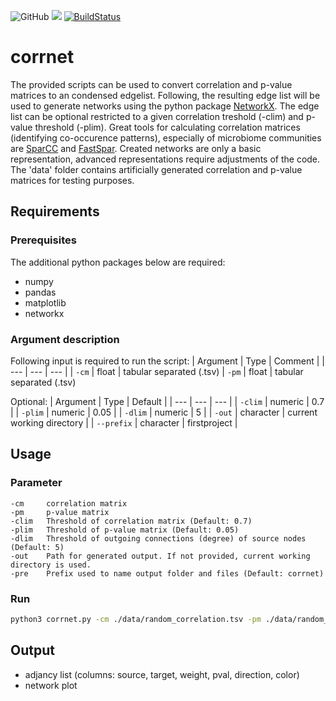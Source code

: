 ![GitHub](https://img.shields.io/github/license/mschemmel/corrnet)
<img src="https://img.shields.io/badge/python-3.6--3.8-9cf.svg?style=flat">
[![BuildStatus](https://travis-ci.org/mschemmel/corrnet.svg?branch=master)](https://travis-ci.org/mschemmel/corrnet)

# corrnet
The provided scripts can be used to convert correlation and p-value matrices to an condensed edgelist. Following, the resulting edge list will be used to generate networks using the python package [NetworkX](https://networkx.github.io/). The edge list can be optional restricted to a given correlation treshold (-clim) and p-value threshold (-plim). Great tools for calculating correlation matrices (identifying co-occurence patterns), especially of microbiome communities are [SparCC](https://journals.plos.org/ploscompbiol/article?id=10.1371/journal.pcbi.1002687) and [FastSpar](https://academic.oup.com/bioinformatics/article/35/6/1064/5086389). Created networks are only a basic representation, advanced representations require adjustments of the code. The 'data' folder contains artificially generated correlation and p-value matrices for testing purposes.   

## Requirements
### Prerequisites
The additional python packages below are required:
- numpy
- pandas
- matplotlib
- networkx

### Argument description
Following input is required to run the script:
| Argument | Type | Comment |
| --- | --- | --- | 
| `-cm` | float | tabular separated (.tsv)
| `-pm` | float | tabular separated (.tsv)

Optional:
| Argument | Type | Default |
| --- | --- | --- |
| `-clim` | numeric | 0.7 |
| `-plim` | numeric | 0.05 |
| `-dlim` | numeric | 5 |
| `-out` | character | current working directory |
| `--prefix` | character | firstproject |


## Usage
### Parameter
    -cm     correlation matrix
    -pm     p-value matrix
    -clim   Threshold of correlation matrix (Default: 0.7)
    -plim   Threshold of p-value matrix (Default: 0.05)
    -dlim   Threshold of outgoing connections (degree) of source nodes (Default: 5)
    -out    Path for generated output. If not provided, current working directory is used.
    -pre    Prefix used to name output folder and files (Default: corrnet)

### Run

```bash
python3 corrnet.py -cm ./data/random_correlation.tsv -pm ./data/random_p_value.tsv
```

## Output
- adjancy list (columns: source, target, weight, pval, direction, color)
- network plot

